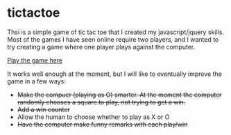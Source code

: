 # tictactoe

Thsi is a simple game of tic tac toe that I created my javascript/jquery skills. Most of the games I have seen online require two players, and I wanted to try creating a game where one player plays against the computer.

[Play the game here](http://ireade.github.io/tictactoe/)

It works well enough at the moment, but I will like to eventually improve the game in a few ways:

- ~~Make the compuer (playing as O) smarter. At the moment the computer randomly chooses a square to play, not trying to get a win.~~
- ~~Add a win counter~~
- Allow the human to choose whether to play as X or O
- ~~Have the computer make funny remarks with each play/win~~
